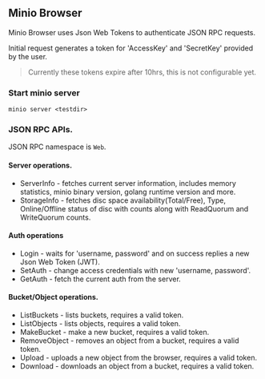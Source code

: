 ## Minio Browser

Minio Browser uses Json Web Tokens to authenticate JSON RPC requests.

Initial request generates a token for 'AccessKey' and 'SecretKey'
provided by the user.

<blockquote>
Currently these tokens expire after 10hrs, this is not configurable yet.
</blockquote>

### Start minio server

```
minio server <testdir>
```

### JSON RPC APIs.

JSON RPC namespace is `Web`.

#### Server operations.

* ServerInfo - fetches current server information, includes memory statistics, minio binary
  version, golang runtime version and more.
* StorageInfo - fetches disc space availability(Total/Free), Type, Online/Offline status of disc with counts along with ReadQuorum and WriteQuorum counts.   

#### Auth operations

* Login - waits for 'username, password' and on success replies a new Json Web Token (JWT).
* SetAuth - change access credentials with new 'username, password'.
* GetAuth - fetch the current auth from the server.

#### Bucket/Object operations.

* ListBuckets - lists buckets, requires a valid token.
* ListObjects - lists objects, requires a valid token.
* MakeBucket - make a new bucket, requires a valid token.
* RemoveObject - removes an object from a bucket, requires a valid token.
* Upload - uploads a new object from the browser, requires a valid token.
* Download - downloads an object from a bucket, requires a valid token.
